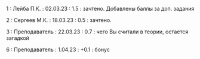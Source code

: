 1 : Лейба П.К. : 02.03.23 : 1.5 : зачтено. Добавлены баллы за доп. задания

2 : Сергеев М.К. : 18.03.23 : 0.5 : зачтено.

3 : Преподаватель : 22.03.23 : 0.7 : чего Вы считали в теории, остается загадкой

6 : Преподаватель : 1.04.23 : +0.1 : бонус

